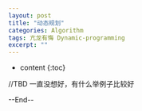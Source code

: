 ```yaml
---
layout: post
title: "动态规划"
categories: Algorithm
tags: 亢龙有悔 Dynamic-programming
excerpt: ""
---
```


* content
{:toc}

//TBD 一直没想好，有什么举例子比较好

--End--